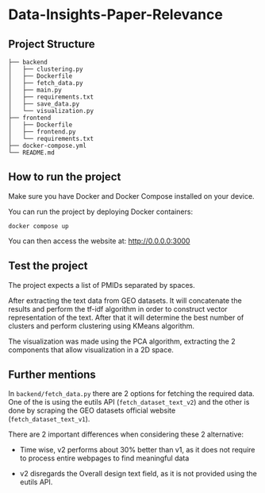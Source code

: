 # Data-Insights-Paper-Relevance

## Project Structure

```
├── backend
│   ├── clustering.py
│   ├── Dockerfile
│   ├── fetch_data.py
│   ├── main.py
│   ├── requirements.txt
│   ├── save_data.py
│   └── visualization.py
├── frontend
│   ├── Dockerfile
│   ├── frontend.py
│   └── requirements.txt
├── docker-compose.yml
└── README.md
```

## How to run the project

Make sure you have Docker and Docker Compose installed on your device.

You can run the project by deploying Docker containers:

```
docker compose up
```

You can then access the website at: http://0.0.0.0:3000


## Test the project

The project expects a list of PMIDs separated by spaces.

After extracting the text data from GEO datasets. It will concatenate
the results and perform the tf-idf algorithm in order to construct
vector representation of the text. After that it will determine the
best number of clusters and perform clustering using KMeans algorithm.

The visualization was made using the PCA algorithm, extracting the 2 components
that allow visualization in a 2D space.

## Further mentions

In `backend/fetch_data.py` there are 2 options for fetching the required data.
One of the is using the eutils API (`fetch_dataset_text_v2`) and the
other is done by scraping the GEO datasets official website (`fetch_dataset_text_v1`).

There are 2 important differences when considering these 2 alternative:

* Time wise, v2 performs about 30% better than v1, as it does not require
to process entire webpages to find meaningful data

* v2 disregards the Overall design text field, as it is not provided
using the eutils API.